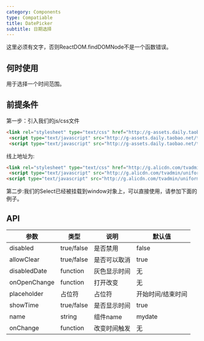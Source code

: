 ```yaml
---
category: Components
type: Compatiable
title: DatePicker
subtitle: 日期选择
---
```


这里必须有文字，否则ReactDOM.findDOMNode不是一个函数错误。

## 何时使用

用于选择一个时间范围。

## 前提条件
第一步：引入我们的js/css文件

```html
<link rel="stylesheet" type="text/css" href="http://g-assets.daily.taobao.net/tvadmin/uniform-ui/1.0.2/Select/index.css"/>
 <script type="text/javascript" src="http://g-assets.daily.taobao.net/tvadmin/uniform-ui/1.0.2/vendor.js"></script>
 <script type="text/javascript" src="http://g-assets.daily.taobao.net/tvadmin/uniform-ui/1.0.2/Select/index.js"></script>
```

线上地址为:

```html
<link rel="stylesheet" type="text/css" href="http://g.alicdn.com/tvadmin/uniform-ui/1.0.2/Select/index.css"/>
 <script type="text/javascript" src="http://g.alicdn.com/tvadmin/uniform-ui/1.0.2/vendor.js"></script>
<script type="text/javascript" src="http://g.alicdn.com/tvadmin/uniform-ui/1.0.2/Select/index.js"></script>
```

第二步:我们的Select已经被挂载到window对象上，可以直接使用，请参加下面的例子。

## API

| 参数         | 类型       | 说明         | 默认值            |
|--------------|------------|--------------|-------------------|
| disabled     | true/false | 是否禁用     | false             |
| allowClear   | true/false | 是否可以取消 | true              |
| disabledDate | function   | 灰色显示时间 | 无                |
| onOpenChange | function   | 打开改变     | 无                |
| placeholder  | 占位符     | 占位符       | 开始时间/结束时间 |
| showTime     | true/false | 是否显示时间 | true              |
| name         | string     | 组件name     | mydate            |
| onChange     | function   | 改变时间触发 | 无                |

